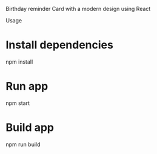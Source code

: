 Birthday reminder Card with a modern design using React

Usage
# Install dependencies
npm install
# Run app
npm start
# Build app
npm run build
